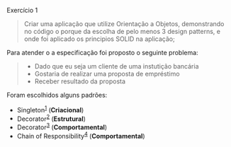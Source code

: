 Exercício 1

> Criar uma aplicação que utilize Orientação a Objetos, demonstrando no código o porque da escolha de pelo menos 3 design patterns, e onde foi aplicado os principios SOLID na aplicação;

Para atender o a especificação foi proposto o seguinte problema:

> * Dado que eu seja um cliente de uma instutição bancária
> * Gostaria de realizar uma proposta de empréstimo
> * Receber resultado da proposta

Foram escolhidos alguns padrões:

* Singleton<sup>[1][Singleton]</sup> (**Criacional**)
* Decorator<sup>[2][Decorator]</sup> (**Estrutural**)
* Decorator<sup>[3][Strategy]</sup> (**Comportamental**)
* Chain of Responsibility<sup>[4][ChainOfResponsibility]</sup> (**Comportamental**)

[ChainOfResponsibility]: http://www.dofactory.com/net/chain-of-responsibility-design-pattern
[Decorator]: http://www.dofactory.com/net/decorator-design-pattern
[Singleton]: http://www.dofactory.com/net/singleton-design-pattern
[Strategy]: https://www.dofactory.com/net/strategy-design-pattern
[SOLID]: https://en.wikipedia.org/wiki/SOLID